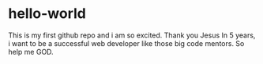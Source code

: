 # hello-world

This is my first github repo and i am so excited. Thank you Jesus
In 5 years, i want to be a successful web developer like those big code mentors.
So help me GOD.
